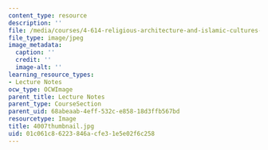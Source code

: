 ```yaml
---
content_type: resource
description: ''
file: /media/courses/4-614-religious-architecture-and-islamic-cultures-fall-2002/01c061c86223846acfe31e5e02f6c258_4007thumbnail.jpg
file_type: image/jpeg
image_metadata:
  caption: ''
  credit: ''
  image-alt: ''
learning_resource_types:
- Lecture Notes
ocw_type: OCWImage
parent_title: Lecture Notes
parent_type: CourseSection
parent_uid: 68abeaab-4eff-532c-e858-18d3ffb567bd
resourcetype: Image
title: 4007thumbnail.jpg
uid: 01c061c8-6223-846a-cfe3-1e5e02f6c258
---
```

